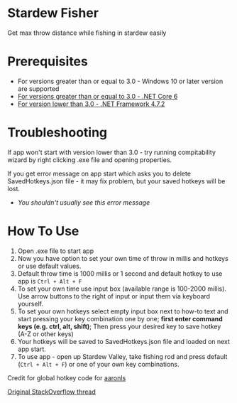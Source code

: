 # Stardew Fisher
Get max throw distance while fishing in stardew easily

# Prerequisites
* For versions greater than or equal to 3.0 - Windows 10 or later version are supported
* [For versions greater than or equal to 3.0 - .NET Core 6](https://dotnet.microsoft.com/en-us/download/dotnet/6.0) 
* [For version lower than 3.0 - .NET Framework 4.7.2](https://dotnet.microsoft.com/en-us/download/dotnet-framework/net472 ) 

# Troubleshooting
If app won't start with version lower than 3.0 - try running compitability wizard by right clicking .exe file and opening properties.

If you get error message on app start which asks you to delete SavedHotkeys.json file - it may fix problem, but your saved hotkeys will be lost.
* *You shouldn't usually see this error message*

# How To Use

1. Open .exe file to start app
2. Now you have option to set your own time of throw in millis and hotkeys or use default values.
3. Default throw time is 1000 millis or 1 second and default hotkey to use app is ```Ctrl + Alt + F```
4. To set your own time use input box (available range is 100-2000 millis). Use arrow buttons to the right of input or input them via keyboard yourself.
5. To set your own hotkeys select empty input box next to how-to text and start pressing your key combination one by one; **first enter command keys (e.g. ctrl, alt, shift)**; Then press your desired key to save hotkey (A-Z or other keys)
6. Your hotkeys will be saved to SavedHotkeys.json file and loaded on next app start.
7. To use app - open up Stardew Valley, take fishing rod and press default (```Ctrl + Alt + F```) or one of your own key combinations.


Credit for global hotkey code for [aaronls](https://stackoverflow.com/users/84206/aaronls)

[Original StackOverflow thread](https://stackoverflow.com/questions/2450373/set-global-hotkeys-using-c-sharp)

